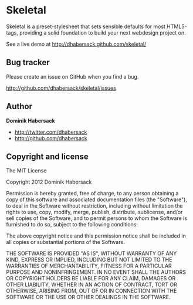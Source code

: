 # Skeletal

Skeletal is a preset-stylesheet that sets sensible defaults for most HTML5-tags, providing a solid foundation to build your next webdesign project on.

See a live demo at http://dhabersack.github.com/skeletal/

## Bug tracker

Please create an issue on GitHub when you find a bug.

http://github.com/dhabersack/skeletal/issues


## Author

__Dominik Habersack__

* http://twitter.com/dhabersack
* http://github.com/dhabersack


## Copyright and license

The MIT License

Copyright 2012 Dominik Habersack

Permission is hereby granted, free of charge, to any person obtaining a copy
of this software and associated documentation files (the "Software"), to deal
in the Software without restriction, including without limitation the rights
to use, copy, modify, merge, publish, distribute, sublicense, and/or sell
copies of the Software, and to permit persons to whom the Software is
furnished to do so, subject to the following conditions:

The above copyright notice and this permission notice shall be included in
all copies or substantial portions of the Software.

THE SOFTWARE IS PROVIDED "AS IS", WITHOUT WARRANTY OF ANY KIND, EXPRESS OR
IMPLIED, INCLUDING BUT NOT LIMITED TO THE WARRANTIES OF MERCHANTABILITY,
FITNESS FOR A PARTICULAR PURPOSE AND NONINFRINGEMENT. IN NO EVENT SHALL THE
AUTHORS OR COPYRIGHT HOLDERS BE LIABLE FOR ANY CLAIM, DAMAGES OR OTHER
LIABILITY, WHETHER IN AN ACTION OF CONTRACT, TORT OR OTHERWISE, ARISING FROM,
OUT OF OR IN CONNECTION WITH THE SOFTWARE OR THE USE OR OTHER DEALINGS IN
THE SOFTWARE.
